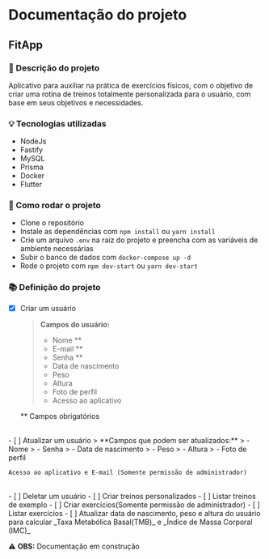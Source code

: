 # Documentação do projeto

## FitApp
 
### 🔑 Descrição do projeto
Aplicativo para auxiliar na prática de exercícios físicos, com o objetivo de criar uma rotina de treinos totalmente personalizada para o usuário, com base em seus objetivos e necessidades.

### 💡 Tecnologias utilizadas
- NodeJs
- Fastify
- MySQL
- Prisma
- Docker
- Flutter

### 🚀 Como rodar o projeto
- Clone o repositório
- Instale as dependências com `npm install` ou `yarn install`
- Crie um arquivo `.env` na raiz do projeto e preencha com as variáveis de ambiente necessárias
- Subir o banco de dados com `docker-compose up -d`
- Rode o projeto com `npm dev-start` ou `yarn dev-start`

### 📚 Definição do projeto
- [x] Criar um usuário
    > **Campos do usuário:**
    > - Nome **
    > - E-mail **
    > - Senha **
    > - Data de nascimento
    > - Peso
    > - Altura
    > - Foto de perfil
    > - Acesso ao aplicativo

     ** Campos obrigatórios
<br>
- [ ] Atualizar um usuário
    > **Campos que podem ser atualizados:**
    > - Nome
    > - Senha
    > - Data de nascimento
    > - Peso
    > - Altura
    > - Foto de perfil

    Acesso ao aplicativo e E-mail (Somente permissão de administrador)
<br>
- [ ] Deletar um usuário
- [ ] Criar treinos personalizados
- [ ] Listar treinos de exemplo
- [ ] Criar exercícios(Somente permissão de administrador)
- [ ] Listar exercícios
- [ ] Atualizar data de nascimento, peso e altura do usuário para calcular _Taxa Metabólica Basal(TMB)_ e _Índice de Massa Corporal (IMC)_

⚠️ **OBS:** Documentação em construção

